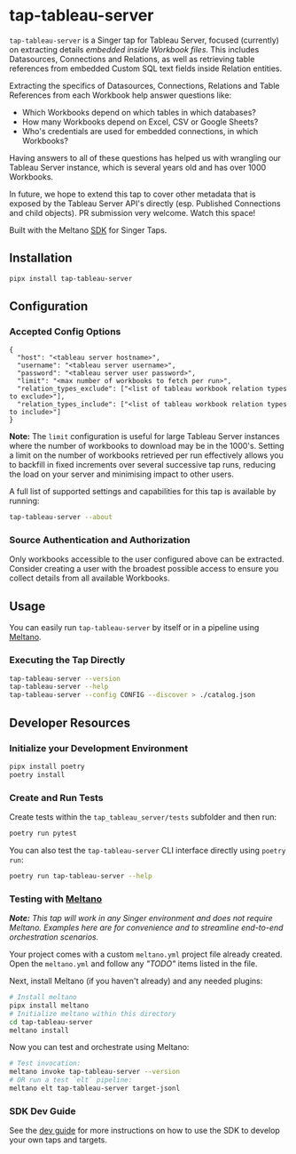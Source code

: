 # tap-tableau-server

`tap-tableau-server` is a Singer tap for Tableau Server, focused (currently) on
extracting details _embedded inside Workbook files_. This includes
Datasources, Connections and Relations, as well as retrieving
table references from embedded Custom SQL text fields inside Relation entities.

Extracting the specifics of Datasources, Connections, Relations and Table References
from each Workbook help answer questions like:

- Which Workbooks depend on which tables in which databases?
- How many Workbooks depend on Excel, CSV or Google Sheets?
- Who's credentials are used for embedded connections, in which Workbooks?

Having answers to all of these questions has helped us with wrangling our
Tableau Server instance, which is several years old and has over 1000 Workbooks.

In future, we hope to extend this tap to cover other metadata that is exposed
by the Tableau Server API's directly (esp. Published Connections and child objects).
PR submission very welcome. Watch this space!

Built with the Meltano [SDK](https://gitlab.com/meltano/singer-sdk) for Singer Taps.

## Installation

```bash
pipx install tap-tableau-server
```

## Configuration

### Accepted Config Options

```
{
  "host": "<tableau server hostname>",
  "username": "<tableau server username>",
  "password": "<tableau server user password>",
  "limit": "<max number of workbooks to fetch per run>",
  "relation_types_exclude": ["<list of tableau workbook relation types to exclude>"],
  "relation_types_include": ["<list of tableau workbook relation types to include>"]
}
```

**Note:** The `limit` configuration is useful for large Tableau Server instances
where the number of workbooks to download may be in the 1000's. Setting a limit
on the number of workbooks retrieved per run effectively allows you to backfill
in fixed increments over several successive tap runs, reducing the load on your
server and minimising impact to other users.

A full list of supported settings and capabilities for this
tap is available by running:

```bash
tap-tableau-server --about
```

### Source Authentication and Authorization

Only workbooks accessible to the user configured above can be extracted. Consider
creating a user with the broadest possible access to ensure you collect details
from all available Workbooks.

## Usage

You can easily run `tap-tableau-server` by itself or in a pipeline using [Meltano](www.meltano.com).

### Executing the Tap Directly

```bash
tap-tableau-server --version
tap-tableau-server --help
tap-tableau-server --config CONFIG --discover > ./catalog.json
```

## Developer Resources

### Initialize your Development Environment

```bash
pipx install poetry
poetry install
```

### Create and Run Tests

Create tests within the `tap_tableau_server/tests` subfolder and
  then run:

```bash
poetry run pytest
```

You can also test the `tap-tableau-server` CLI interface directly using `poetry run`:

```bash
poetry run tap-tableau-server --help
```

### Testing with [Meltano](https://www.meltano.com)

_**Note:** This tap will work in any Singer environment and does not require Meltano.
Examples here are for convenience and to streamline end-to-end orchestration scenarios._

Your project comes with a custom `meltano.yml` project file already created. Open the `meltano.yml` and follow any _"TODO"_ items listed in
the file.

Next, install Meltano (if you haven't already) and any needed plugins:

```bash
# Install meltano
pipx install meltano
# Initialize meltano within this directory
cd tap-tableau-server
meltano install
```

Now you can test and orchestrate using Meltano:

```bash
# Test invocation:
meltano invoke tap-tableau-server --version
# OR run a test `elt` pipeline:
meltano elt tap-tableau-server target-jsonl
```

### SDK Dev Guide

See the [dev guide](https://gitlab.com/meltano/singer-sdk/-/blob/main/docs/dev_guide.md) for more instructions on how to use the SDK to
develop your own taps and targets.
